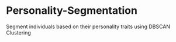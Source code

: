 # Personality-Segmentation
Segment individuals based on their personality traits using DBSCAN Clustering 
